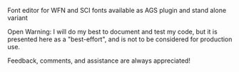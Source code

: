 Font editor for WFN and SCI fonts
available as AGS plugin and stand alone variant



Open Warning:
I will do my best to document and test my code, but it is presented here as a "best-effort", and is not to be considered for production use.

Feedback, comments, and assistance are always appreciated!